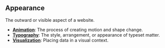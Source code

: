 ## Appearance

The outward or visible aspect of a website.

+ **[Animation](appearance/animation.md)**: The process of creating motion and shape change.
+ **[Typography](appearance/typography.md)**: The style, arrangement, or appearance of typeset matter.
+ **[Visualization](appearance/visualization.md)**: Placing data in a visual context.